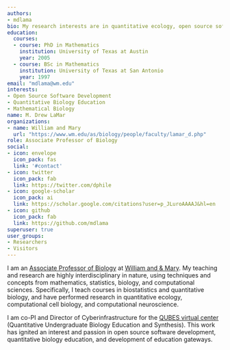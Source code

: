 ```yaml
---
authors:
- mdlama
bio: My research interests are in quantitative ecology, open source software development, quantitative biology education, and education gateway development.
education:
  courses:
  - course: PhD in Mathematics
    institution: University of Texas at Austin
    year: 2005
  - course: BSc in Mathematics
    institution: University of Texas at San Antonio
    year: 1997
email: "mdlama@wm.edu"
interests:
- Open Source Software Development
- Quantitative Biology Education
- Mathematical Biology
name: M. Drew LaMar
organizations:
- name: William and Mary
  url: "https://www.wm.edu/as/biology/people/faculty/lamar_d.php"
role: Associate Professor of Biology
social:
- icon: envelope
  icon_pack: fas
  link: '#contact'
- icon: twitter
  icon_pack: fab
  link: https://twitter.com/dphile
- icon: google-scholar
  icon_pack: ai
  link: https://scholar.google.com/citations?user=p_JLuroAAAAJ&hl=en
- icon: github
  icon_pack: fab
  link: https://github.com/mdlama
superuser: true
user_groups:
- Researchers
- Visitors
---
```


I am an [Associate Professor of Biology](https://www.wm.edu/as/biology/index.php) at [William and & Mary](https://www.wm.edu/). My teaching and research are highly interdisciplinary in nature, using techniques and concepts from mathematics, statistics, biology, and computational sciences. Specifically, I teach courses in biostatistics and quantitative biology, and have performed research in quantitative ecology, computational cell biology, and computational neuroscience. 

I am co-PI and Director of Cyberinfrastructure for the [QUBES virtual center](https://qubeshub.org) (Quantitative Undergraduate Biology Education and Synthesis). This work has ignited an interest and passion in open source software development, quantitative biology education, and development of education gateways.
